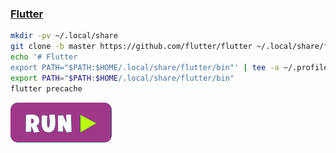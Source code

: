 ### [Flutter](https://flutter.dev/)
```bash
mkdir -pv ~/.local/share
git clone -b master https://github.com/flutter/flutter ~/.local/share/flutter
echo '# Flutter
export PATH="$PATH:$HOME/.local/share/flutter/bin"' | tee -a ~/.profile
export PATH="$PATH:$HOME/.local/share/flutter/bin"
flutter precache
```
[![bashrun-url](images/bashrun-url.png)](br:flutter)